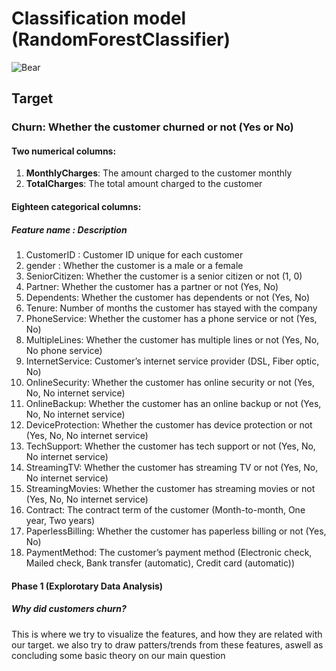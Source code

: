 # Classification model (RandomForestClassifier)
![Bear](/home/generaltiger92/Pictures/ursa_major_bear.jpg)

## Target
### Churn: Whether the customer churned or not (Yes or No)

#### Two numerical columns:
1. **MonthlyCharges**: The amount charged to the customer monthly
2. **TotalCharges**: The total amount charged to the customer

#### Eighteen categorical columns:
##### Feature name : Description
1. CustomerID : Customer ID unique for each customer
2. gender : Whether the customer is a male or a female
3. SeniorCitizen: Whether the customer is a senior citizen or not (1, 0)
4. Partner: Whether the customer has a partner or not (Yes, No)
5. Dependents: Whether the customer has dependents or not (Yes, No)
6. Tenure: Number of months the customer has stayed with the company
7. PhoneService: Whether the customer has a phone service or not (Yes, No)
8. MultipleLines: Whether the customer has multiple lines or not (Yes, No, No phone service)
9. InternetService: Customer’s internet service provider (DSL, Fiber optic, No)
10. OnlineSecurity: Whether the customer has online security or not (Yes, No, No internet service)
11. OnlineBackup: Whether the customer has an online backup or not (Yes, No, No internet service)
12. DeviceProtection: Whether the customer has device protection or not (Yes, No, No internet service)
13. TechSupport: Whether the customer has tech support or not (Yes, No, No internet service)
14. StreamingTV: Whether the customer has streaming TV or not (Yes, No, No internet service)
15. StreamingMovies: Whether the customer has streaming movies or not (Yes, No, No internet service)
16. Contract: The contract term of the customer (Month-to-month, One year, Two years)
17. PaperlessBilling: Whether the customer has paperless billing or not (Yes, No)
18. PaymentMethod: The customer’s payment method (Electronic check, Mailed check, Bank transfer (automatic), Credit card (automatic))

#### Phase 1 (Explorotary Data Analysis)
##### Why did customers churn?
This is where we try to visualize the features, and how they are related with our target.
we also try to draw patters/trends from these features, aswell as concluding some basic theory on our main question 
